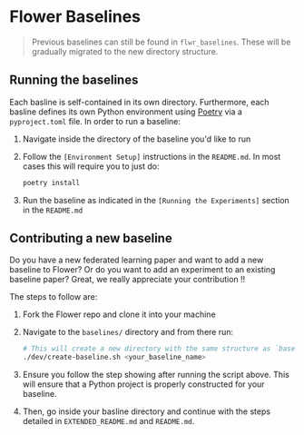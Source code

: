 # Flower Baselines


> Previous baselines can still be found in `flwr_baselines`. These will be gradually migrated to the new directory structure.

## Running the baselines

Each basline is self-contained in its own directory. Furthermore, each basline defines its own Python environment using [Poetry](https://python-poetry.org/docs/) via a `pyproject.toml` file. In order to run a baseline:

1. Navigate inside the directory of the baseline you'd like to run
2. Follow the `[Environment Setup]` instructions in the `README.md`. In most cases this will require you to just do:

    ```bash
    poetry install
    ```
3. Run the baseline as indicated in the `[Running the Experiments]` section in the `README.md`


## Contributing a new baseline

Do you have a new federated learning paper and want to add a new baseline to Flower? Or do you want to add an experiment to an existing baseline paper? Great, we really appreciate your contribution !!

The steps to follow are:

1. Fork the Flower repo and clone it into your machine
2. Navigate to the `baselines/` directory and from there run:

    ```bash
    # This will create a new directory with the same structure as `baseline_template`.
    ./dev/create-baseline.sh <your_baseline_name>
    ``` 
3. Ensure you follow the step showing after running the script above. This will ensure that a Python project is properly constructed for your baseline.
4. Then, go inside your basline directory and continue with the steps detailed in `EXTENDED_README.md` and `README.md`.
